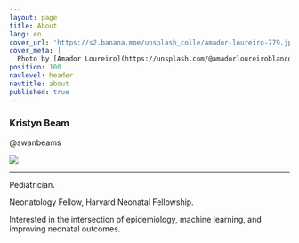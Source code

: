 ```yaml
---
layout: page
title: About
lang: en
cover_url: 'https://s2.banana.moe/unsplash_colle/amador-loureiro-779.jpg'
cover_meta: |
  Photo by [Amador Loureiro](https://unsplash.com/@amadorloureiroblanco)
position: 100
navlevel: header
navtitle: about
published: true
---
```


### Kristyn Beam
@swanbeams

![]({{site.baseurl}}/images/KBeam%20GitHub%20Headshot.png)
__________

Pediatrician.

Neonatology Fellow, Harvard Neonatal Fellowship.

Interested in the intersection of epidemiology, machine learning, and improving neonatal outcomes.
